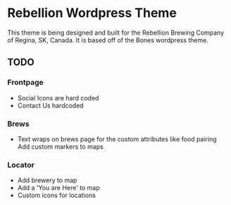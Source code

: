 # Rebellion Wordpress Theme

This theme is being designed and built for the Rebellion Brewing Company of Regina, SK, Canada.  It is based off of the Bones wordpress theme.


## TODO
### Frontpage
- Social Icons are hard coded
- Contact Us hardcoded

### Brews
- Text wraps on brews page for the custom attributes like food pairing Add custom markers to maps

### Locator
- Add brewery to map
- Add a 'You are Here' to map
- Custom icons for locations
